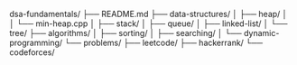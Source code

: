 dsa-fundamentals/
├── README.md
├── data-structures/
│   ├── heap/
│   │   └── min-heap.cpp
│   ├── stack/
│   ├── queue/
│   ├── linked-list/
│   └── tree/
├── algorithms/
│   ├── sorting/
│   ├── searching/
│   └── dynamic-programming/
└── problems/
    ├── leetcode/
    ├── hackerrank/
    └── codeforces/
